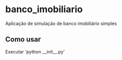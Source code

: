 # banco_imobiliario
Aplicação de simulação de banco imobiliário simples

## Como usar
Executar 'python \_\_init\_\_.py'
